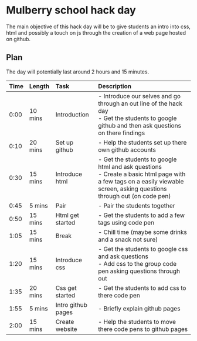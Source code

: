 # Mulberry school hack day

The main objective of this hack day will be to give students an intro into css, html and possibly a touch on js through the creation of a web page hosted on github.

## Plan

The day will potentially last around 2 hours and 15 minutes.

Time | Length|Task|Description|
---- | :-------| :----- | :------|
0:00 |  10 mins  | Introduction | - Introduce our selves and go through an out line of the hack day<br>  - Get the students to google github and then ask questions on there findings|
0:10 |  20 mins  | Set up github | - Help the students set up there own github accounts|
0:30 |  15 mins  | Introduce html | - Get the students to google html and ask questions <br> - Create a basic html page with a few tags on a easily viewable screen, asking questions through out (on code pen)|
0:45 |  5 mins  | Pair | - Pair the students together |
0:50 |  15 mins  | Html get started | - Get the students to add a few tags using code pen |
1:05 |  15 mins  | Break | - Chill time (maybe some drinks and a snack not sure) |
1:20 |  15 mins  | Introduce css | - Get the students to google css and ask questions <br> - Add css to the group code pen asking questions through out |
1:35 |  20 mins  | Css get started | - Get the students to add css to there code pen |
1:55 |  5 mins  | Intro github pages | - Briefly explain github pages |
2:00 |  15 mins  | Create website| - Help the students to move there code pens to github pages|